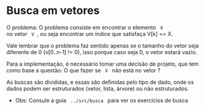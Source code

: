 # Busca em vetores

O problema: O problema consiste em encontrar o elemento <code> X </code> no vetor <code> V </code>, ou seja encontrar um índice que satisfaça V[k] == X.

Vale lembrar que o problema faz sentido apenas se o tamanho do vetor seja diferente de 0 (v[0..n-1] != 0), isso porque caso seja 0, o vetor estará vazio.

Para a implementação, é necessário tomar uma decisão de projeto, que tem como base a questão: O que fazer se <code> X </code> não está no vetor ? 

As buscas são divididas, e essas são definidas pelo tipo de dado, onde os dados podem ser estruturados (vetor, lista, árvore) ou não estruturados.

 * Obs: Consule a guia <code> ../src/busca </code> para ver os exercícios de busca